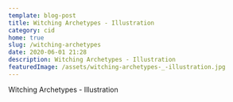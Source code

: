 ```yaml
---
template: blog-post
title: Witching Archetypes - Illustration
category: cid
home: true
slug: /witching-archetypes
date: 2020-06-01 21:28
description: Witching Archetypes - Illustration
featuredImage: /assets/witching-archetypes-_-illustration.jpg
---
```

Witching Archetypes - Illustration